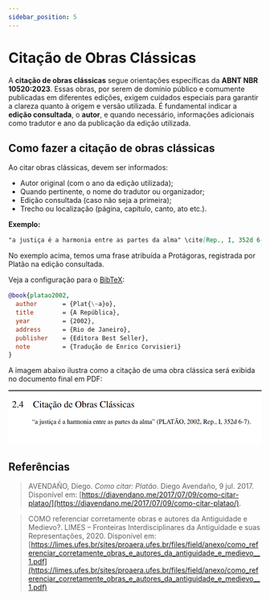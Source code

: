 ```yaml
---
sidebar_position: 5
---
```


# Citação de Obras Clássicas

A **citação de obras clássicas** segue orientações específicas da **ABNT NBR 10520:2023**. Essas obras, por serem de domínio público e comumente publicadas em diferentes edições, exigem cuidados especiais para garantir a clareza quanto à origem e versão utilizada. É fundamental indicar a **edição consultada**, o **autor**, e quando necessário, informações adicionais como tradutor e ano da publicação da edição utilizada.

## Como fazer a citação de obras clássicas

Ao citar obras clássicas, devem ser informados:

* Autor original (com o ano da edição utilizada);
* Quando pertinente, o nome do tradutor ou organizador;
* Edição consultada (caso não seja a primeira);
* Trecho ou localização (página, capítulo, canto, ato etc.).

**Exemplo:**

```md
"a justiça é a harmonia entre as partes da alma" \cite[Rep., I, 352d 6-7]{platao2002}.
```

No exemplo acima, temos uma frase atribuída a Protágoras, registrada por Platão na edição consultada.

Veja a configuração para o [BibTeX](/criando-um-documento/elementos-pos-textuais/referencias):

```bib
@book{platao2002,
  author       = {Plat{\~a}o},
  title        = {A República},
  year         = {2002},
  address      = {Rio de Janeiro},
  publisher    = {Editora Best Seller},
  note         = {Tradução de Enrico Corvisieri}
}
```

A imagem abaixo ilustra como a citação de uma obra clássica será exibida no documento final em PDF:

![Exemplo de citação de obra clássica](../../assets/img/exemplo-de-citacao-obra-classica.png)

## Referências

> AVENDAÑO, Diego. *Como citar: Platão*. Diego Avendaño, 9 jul. 2017. Disponível em: [https://diavendano.me/2017/07/09/como-citar-platao/](https://diavendano.me/2017/07/09/como-citar-platao/).

> COMO referenciar corretamente obras e autores da Antiguidade e Medievo?. LIMES – Fronteiras Interdisciplinares da Antiguidade e suas Representações, 2020. Disponível em: [https://limes.ufes.br/sites/proaera.ufes.br/files/field/anexo/como_referenciar_corretamente_obras_e_autores_da_antiguidade_e_medievo__1.pdf](https://limes.ufes.br/sites/proaera.ufes.br/files/field/anexo/como_referenciar_corretamente_obras_e_autores_da_antiguidade_e_medievo__1.pdf)
